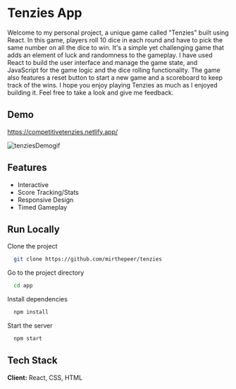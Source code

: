 
# Tenzies App

Welcome to my personal project, a unique game called "Tenzies" built using React. In this game, players roll 10 dice in each round and have to pick the same number on all the dice to win. It's a simple yet challenging game that adds an element of luck and randomness to the gameplay. I have used React to build the user interface and manage the game state, and JavaScript for the game logic and the dice rolling functionality. The game also features a reset button to start a new game and a scoreboard to keep track of the wins. I hope you enjoy playing Tenzies as much as I enjoyed building it. Feel free to take a look and give me feedback.


## Demo
https://competitivetenzies.netlify.app/

![tenziesDemogif](https://user-images.githubusercontent.com/69698594/215302005-66d945a6-4046-434c-b6a3-1df9eb3d7f65.gif)


## Features

- Interactive
- Score Tracking/Stats
- Responsive Design
- Timed Gameplay


## Run Locally

Clone the project

```bash
  git clone https://github.com/mirthepeer/tenzies
```

Go to the project directory

```bash
  cd app
```

Install dependencies

```bash
  npm install
```

Start the server

```bash
  npm start
```


## Tech Stack

**Client:** React, CSS, HTML


